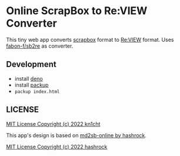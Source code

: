 # Online ScrapBox to Re:VIEW Converter

This tiny web app converts [scrapbox](http://scrapbox.io) format to [Re:VIEW](https://github.com/kmuto/review) format.
Uses [fabon-f/sb2re](https://github.com/fabon-f/sb2re) as converter.

## Development
- install [deno](https://deno.land/)
- install [packup](https://github.com/kt3k/packup)
- `packup index.html`

## LICENSE
[MIT License Copyright (c) 2022 kn1cht](./LICENSE)

This app's design is based on [md2sb-online by hashrock](https://github.com/hashrock/md2sb-online).

[MIT License Copyright (c) 2022 hashrock](https://github.com/hashrock/md2sb-online/blob/master/LICENSE)
